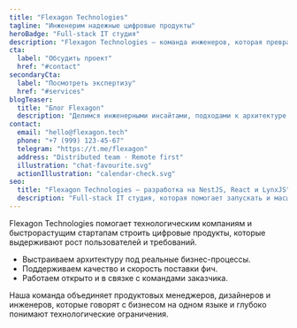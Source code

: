 ```yaml
---
title: "Flexagon Technologies"
tagline: "Инженерим надежные цифровые продукты"
heroBadge: "Full-stack IT студия"
description: "Flexagon Technologies — команда инженеров, которая превращает идеи в устойчивые серверные платформы, удобные фронтенд-приложения и нативные мобильные сервисы."
cta:
  label: "Обсудить проект"
  href: "#contact"
secondaryCta:
  label: "Посмотреть экспертизу"
  href: "#services"
blogTeaser:
  title: "Блог Flexagon"
  description: "Делимся инженерными инсайтами, подходами к архитектуре и практиками выстраивания продуктовой разработки."
contact:
  email: "hello@flexagon.tech"
  phone: "+7 (999) 123-45-67"
  telegram: "https://t.me/flexagon"
  address: "Distributed team · Remote first"
  illustration: "chat-favourite.svg"
  actionIllustration: "calendar-check.svg"
seo:
  title: "Flexagon Technologies — разработка на NestJS, React и LynxJS"
  description: "Full-stack IT студия, которая помогает запускать и масштабировать цифровые продукты на backend NestJS, фронтенде React и мобильном LynxJS."
---
```

Flexagon Technologies помогает технологическим компаниям и быстрорастущим стартапам строить цифровые продукты, которые выдерживают рост пользователей и требований.

* Выстраиваем архитектуру под реальные бизнес-процессы.
* Поддерживаем качество и скорость поставки фич.
* Работаем открыто и в связке с командами заказчика.

Наша команда объединяет продуктовых менеджеров, дизайнеров и инженеров, которые говорят с бизнесом на одном языке и глубоко понимают технологические ограничения.

